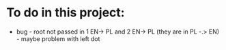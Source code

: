 # To do in this project:

- bug - root not passed in 1 EN-> PL and 2 EN-> PL (they are in PL -.> EN) - maybe problem with left dot
